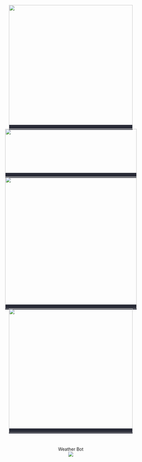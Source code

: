 <p align=center>
  <kbd style="background-color:#282a36"><img width=400 src="https://github-readme-stats.vercel.app/api?username=deja-vu1&hide_border=true&disable_animations=true&theme=dracula"><img height=155 width=425 src="https://github-readme-stats.vercel.app/api/top-langs/?username=deja-vu1&layout=compact&langs_count=10&bg_color=282a36&text_color=e4e2e2&hide_border=true&disable_animations=true&title_color=ec7794&card_width=485&line_height=35"><img width=425 src="https://github-readme-stats.vercel.app/api/wakatime?username=@dejavu&layout=compact&bg_color=282a36&text_color=e4e2e2&title_color=ec7794&hide_border=true&disable_animations=true"><img width=400 src="https://github-readme-stats.vercel.app/api/pin/?username=deja-vu1&repo=WeatherBot&bg_color=282a36&text_color=e4e2e2&title_color=ec7794&hide_border=true&disable_animations=true&include_all_commits=true"/></kbd>
</p>
</br>
<p align=center>
Weather Bot
</br>
<img src="https://wakatime.com/badge/github/Deja-Vu1/WeatherBot.svg">
</p>

